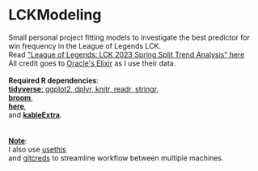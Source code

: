 # LCKModeling
Small personal project fitting models to investigate the best predictor for win frequency in the League of Legends LCK. 
\
Read ["League of Legends: LCK 2023 Spring Split Trend Analysis" here](https://rjimenezdata.github.io/LCKModeling/League-of-Legends.html)
\
All credit goes to [Oracle's Elixir](https://oracleselixir.com) as I use their data.
\
\
**Required R dependencies**: 
\
[**tidyverse**: ggplot2, dplyr, knitr, readr, stringr](https://cran.r-project.org/web/packages/tidyverse/index.html), 
\
[**broom**](https://cran.r-project.org/web/packages/broom/index.html), 
\
[**here**](https://cran.r-project.org/web/packages/here/index.html),
\
and [**kableExtra**](https://cran.r-project.org/web/packages/kableExtra/index.html).
\
\
\
<ins>**Note**</ins>:
\
I also use [usethis](https://cran.r-project.org/web/packages/gitcreds/index.html)
\
and [gitcreds](https://cran.r-project.org/web/packages/usethis/index.html) to streamline workflow between multiple machines.
